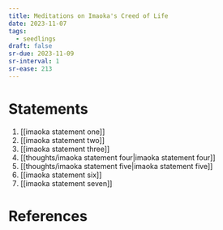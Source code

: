 ```yaml
---
title: Meditations on Imaoka's Creed of Life
date: 2023-11-07
tags:
  - seedlings
draft: false
sr-due: 2023-11-09
sr-interval: 1
sr-ease: 213
---
```

# Statements
1. [[imaoka statement one]]
2. [[imaoka statement two]]
3. [[imaoka statement three]]
4. [[thoughts/imaoka statement four|imaoka statement four]]
5. [[thoughts/imaoka statement five|imaoka statement five]]
6. [[imaoka statement six]]
7. [[imaoka statement seven]]

# References